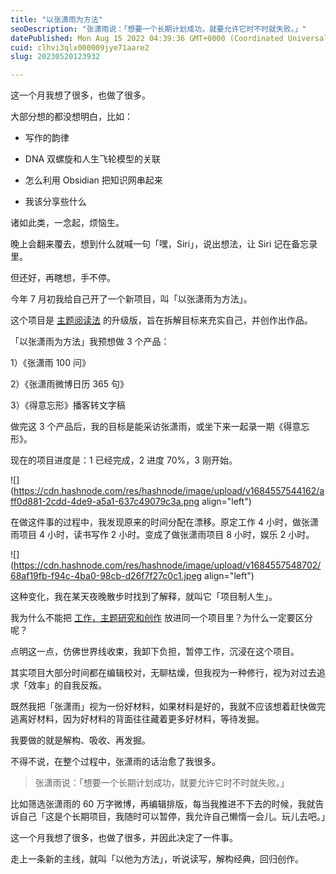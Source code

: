```yaml
---
title: "以张潇雨为方法"
seoDescription: "张潇雨说：「想要一个长期计划成功，就要允许它时不时就失败。」"
datePublished: Mon Aug 15 2022 04:39:36 GMT+0000 (Coordinated Universal Time)
cuid: clhvi3qlx000009jye71aare2
slug: 20230520123932

---
```


这一个月我想了很多，也做了很多。

大部分想的都没想明白，比如：

* 写作的韵律
    
* DNA 双螺旋和人生飞轮模型的关联
    
* 怎么利用 Obsidian 把知识网串起来
    
* 我该分享些什么
    

诸如此类，一念起，烦恼生。

晚上会翻来覆去，想到什么就喊一句「嘿，Siri」，说出想法，让 Siri 记在备忘录里。

但还好，再瞎想，手不停。

今年 7 月初我给自己开了一个新项目，叫「以张潇雨为方法」。

这个项目是 [主题阅读法](http://mp.weixin.qq.com/s?__biz=MzI3MzU5MDA1OQ==&mid=2247485421&idx=1&sn=6f3c507fe7a2d4ceaa6cfc212ecad792&chksm=eb21b5a9dc563cbf5ac41c74d75f2e23a17afce7b66312d9bff16c671f57f7ff36127efed46f&scene=21#wechat_redirect) 的升级版，旨在拆解目标来充实自己，并创作出作品。

「以张潇雨为方法」我预想做 3 个产品：

1）《张潇雨 100 问》

2）《张潇雨微博日历 365 句》

3）《得意忘形》播客转文字稿

做完这 3 个产品后，我的目标是能采访张潇雨，或坐下来一起录一期《得意忘形》。

现在的项目进度是：1 已经完成，2 进度 70%，3 刚开始。

![](https://cdn.hashnode.com/res/hashnode/image/upload/v1684557544162/aff0d881-2cdd-4de9-a5a1-637c49079c3a.png align="left")

在做这件事的过程中，我发现原来的时间分配在漂移。原定工作 4 小时，做张潇雨项目 4 小时，读书写作 2 小时。变成了做张潇雨项目 8 小时，娱乐 2 小时。

![](https://cdn.hashnode.com/res/hashnode/image/upload/v1684557548702/68af19fb-f94c-4ba0-98cb-d26f7f27c0c1.jpeg align="left")

这种变化，我在某天夜晚散步时找到了解释，就叫它「项目制人生」。

我为什么不能把 [工作，主题研究和创作](http://mp.weixin.qq.com/s?__biz=MzI3MzU5MDA1OQ==&mid=2247486635&idx=1&sn=c71b5f4c5560ccbfad2a7ec700dd5b21&chksm=eb21beefdc5637f98c285fbd5f1246dffea7c752784a3775648186fc2c38ade39af67f225b6b&scene=21#wechat_redirect) 放进同一个项目里？为什么一定要区分呢？

点明这一点，仿佛世界线收束，我卸下负担，暂停工作，沉浸在这个项目。

其实项目大部分时间都在编辑校对，无聊枯燥，但我视为一种修行，视为对过去追求「效率」的自我反叛。

既然我把「张潇雨」视为一份好材料，如果材料是好的，我就不应该想着赶快做完逃离好材料，因为好材料的背面往往藏着更多好材料，等待发掘。

我要做的就是解构、吸收、再发掘。

不得不说，在整个过程中，张潇雨的话治愈了我很多。

> 张潇雨说：「想要一个长期计划成功，就要允许它时不时就失败。」

比如筛选张潇雨的 60 万字微博，再编辑排版，每当我推进不下去的时候，我就告诉自己「这是个长期项目，我随时可以暂停，我允许自己懒惰一会儿。玩儿去吧。」

这一个月我想了很多，也做了很多，并因此决定了一件事。

走上一条新的主线，就叫「以他为方法」，听说读写，解构经典，回归创作。